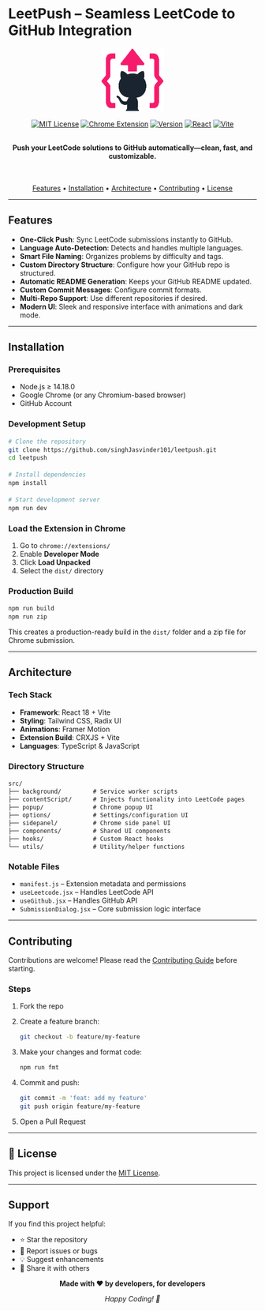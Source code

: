 #  LeetPush – Seamless LeetCode to GitHub Integration

<div align="center">
  <img src="public/img/logo-128.png" alt="LeetPush Logo" width="128" height="128">

[![MIT License](https://img.shields.io/badge/License-MIT-green.svg)](https://choosealicense.com/licenses/mit/)
[![Chrome Extension](https://img.shields.io/badge/Chrome-Extension-blue.svg)]()
[![Version](https://img.shields.io/badge/Version-0.0.0-orange.svg)]()
[![React](https://img.shields.io/badge/React-18.3.1-blue.svg)](https://reactjs.org/)
[![Vite](https://img.shields.io/badge/Vite-5.4.10-646CFF.svg)](https://vitejs.dev/)

  <br />
  <strong>Push your LeetCode solutions to GitHub automatically—clean, fast, and customizable.</strong>

<br/><br/> <a href="#features">Features</a> • <a href="#installation">Installation</a> • <a href="#architecture">Architecture</a> • <a href="#contributing">Contributing</a> • <a href="#license">License</a>

</div>

---

## Features

* **One-Click Push**: Sync LeetCode submissions instantly to GitHub.
* **Language Auto-Detection**: Detects and handles multiple languages.
* **Smart File Naming**: Organizes problems by difficulty and tags.
* **Custom Directory Structure**: Configure how your GitHub repo is structured.
* **Automatic README Generation**: Keeps your GitHub README updated.
* **Custom Commit Messages**: Configure commit formats.
* **Multi-Repo Support**: Use different repositories if desired.
* **Modern UI**: Sleek and responsive interface with animations and dark mode.

---

## Installation

### Prerequisites

* Node.js ≥ 14.18.0
* Google Chrome (or any Chromium-based browser)
* GitHub Account

### Development Setup

```bash
# Clone the repository
git clone https://github.com/singhJasvinder101/leetpush.git
cd leetpush

# Install dependencies
npm install

# Start development server
npm run dev
```

### Load the Extension in Chrome

1. Go to `chrome://extensions/`
2. Enable **Developer Mode**
3. Click **Load Unpacked**
4. Select the `dist/` directory

### Production Build

```bash
npm run build
npm run zip
```

This creates a production-ready build in the `dist/` folder and a zip file for Chrome submission.

---

## Architecture

### Tech Stack

* **Framework**: React 18 + Vite
* **Styling**: Tailwind CSS, Radix UI
* **Animations**: Framer Motion
* **Extension Build**: CRXJS + Vite
* **Languages**: TypeScript & JavaScript

### Directory Structure

```
src/
├── background/         # Service worker scripts
├── contentScript/      # Injects functionality into LeetCode pages
├── popup/              # Chrome popup UI
├── options/            # Settings/configuration UI
├── sidepanel/          # Chrome side panel UI
├── components/         # Shared UI components
├── hooks/              # Custom React hooks
└── utils/              # Utility/helper functions
```

### Notable Files

* `manifest.js` – Extension metadata and permissions
* `useLeetcode.jsx` – Handles LeetCode API
* `useGithub.jsx` – Handles GitHub API
* `SubmissionDialog.jsx` – Core submission logic interface

---

## Contributing

Contributions are welcome! Please read the [Contributing Guide](CONTRIBUTING.md) before starting.

### Steps

1. Fork the repo
2. Create a feature branch:

   ```bash
   git checkout -b feature/my-feature
   ```
3. Make your changes and format code:

   ```bash
   npm run fmt
   ```
4. Commit and push:

   ```bash
   git commit -m 'feat: add my feature'
   git push origin feature/my-feature
   ```
5. Open a Pull Request

---

## 📄 License

This project is licensed under the [MIT License](LICENSE).

---

## Support

If you find this project helpful:

* ⭐ Star the repository
* 🐞 Report issues or bugs
* 💡 Suggest enhancements
* 📢 Share it with others


<div align="center">
  <p><strong>Made with ❤️ by developers, for developers</strong></p>
  <p><em>Happy Coding! 🚀</em></p>
</div>
